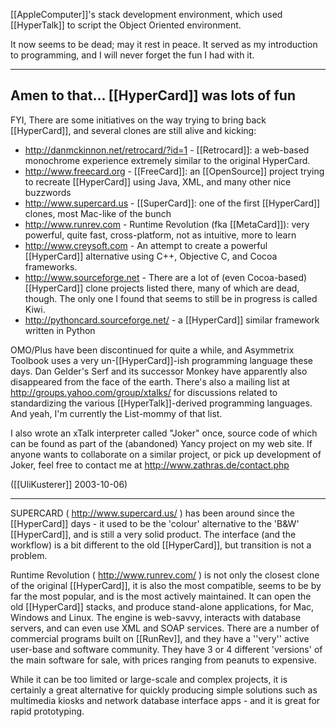 

[[AppleComputer]]'s stack development environment, which used [[HyperTalk]] to script the Object Oriented environment.

It now seems to be dead; may it rest in peace. It served as my introduction to programming, and I will never forget the fun I had with it.

----

Amen to that... [[HyperCard]] was lots of fun
----

FYI, There are some initiatives on the way trying to bring back [[HyperCard]], and several clones are still alive and kicking:

* http://danmckinnon.net/retrocard/?id=1 - [[Retrocard]]: a web-based monochrome experience extremely similar to the original HyperCard.
* http://www.freecard.org - [[FreeCard]]: an [[OpenSource]] project trying to recreate [[HyperCard]] using Java, XML, and many other nice buzzwords
* http://www.supercard.us - [[SuperCard]]: one of the first [[HyperCard]] clones, most Mac-like of the bunch
* http://www.runrev.com - Runtime Revolution (fka [[MetaCard]]): very powerful, quite fast, cross-platform, not as intuitive, more to learn
* http://www.creysoft.com - An attempt to create a powerful [[HyperCard]] alternative using C++, Objective C, and Cocoa frameworks.
* http://www.sourceforge.net - There are a lot of (even Cocoa-based) [[HyperCard]] clone projects listed there, many of which are dead, though. The only one I found that seems to still be in progress is called Kiwi.
* http://pythoncard.sourceforge.net/ - a [[HyperCard]] similar framework written in Python

OMO/Plus have been discontinued for quite a while, and Asymmetrix Toolbook uses a very un-[[HyperCard]]-ish programming language these days. Dan Gelder's Serf and its successor Monkey have apparently also disappeared from the face of the earth. There's also a mailing list at http://groups.yahoo.com/group/xtalks/ for discussions related to standardizing the various [[HyperTalk]]-derived programming languages. And yeah, I'm currently the List-mommy of that list.

I also wrote an xTalk interpreter called "Joker" once, source code of which can be found as part of the (abandoned) Yancy project on my web site. If anyone wants to collaborate on a similar project, or pick up development of Joker, feel free to contact me at http://www.zathras.de/contact.php

([[UliKusterer]] 2003-10-06)

----

SUPERCARD ( http://www.supercard.us/ ) has been around since the [[HyperCard]] days - it used to be the 'colour' alternative to the 'B&W' [[HyperCard]], and is still a very solid product. The interface (and the workflow) is a bit different to the old [[HyperCard]], but transition is not a problem.

Runtime Revolution ( http://www.runrev.com/ ) is not only the closest clone of the original [[HyperCard]], it is also the most compatible, seems to be by far the most popular, and is the most actively maintained. It can open the old [[HyperCard]] stacks, and produce stand-alone applications, for Mac, Windows and Linux. The engine is web-savvy, interacts with database servers, and can even use XML and SOAP services. There are a number of commercial programs built on [[RunRev]], and they have a ''very'' active user-base and software community. They have 3 or 4 different 'versions' of the main software for sale, with prices ranging from peanuts to expensive.

While it can be too limited or large-scale and complex projects, it is certainly a great alternative for quickly producing simple solutions such as multimedia kiosks and network database interface apps - and it is great for rapid prototyping.